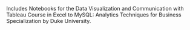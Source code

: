 Includes Notebooks for the Data Visualization and Communication with Tableau Course in Excel to MySQL: Analytics Techniques for Business Specialization by Duke University.

